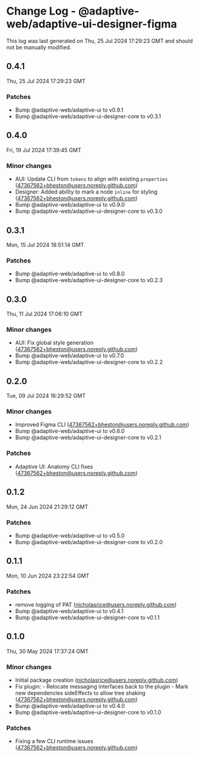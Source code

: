 # Change Log - @adaptive-web/adaptive-ui-designer-figma

This log was last generated on Thu, 25 Jul 2024 17:29:23 GMT and should not be manually modified.

<!-- Start content -->

## 0.4.1

Thu, 25 Jul 2024 17:29:23 GMT

### Patches

- Bump @adaptive-web/adaptive-ui to v0.9.1
- Bump @adaptive-web/adaptive-ui-designer-core to v0.3.1

## 0.4.0

Fri, 19 Jul 2024 17:39:45 GMT

### Minor changes

- AUI: Update CLI from `tokens` to align with existing `properties` (47367562+bheston@users.noreply.github.com)
- Designer: Added ability to mark a node `inline` for styling (47367562+bheston@users.noreply.github.com)
- Bump @adaptive-web/adaptive-ui to v0.9.0
- Bump @adaptive-web/adaptive-ui-designer-core to v0.3.0

## 0.3.1

Mon, 15 Jul 2024 18:51:14 GMT

### Patches

- Bump @adaptive-web/adaptive-ui to v0.8.0
- Bump @adaptive-web/adaptive-ui-designer-core to v0.2.3

## 0.3.0

Thu, 11 Jul 2024 17:06:10 GMT

### Minor changes

- AUI: Fix global style generation (47367562+bheston@users.noreply.github.com)
- Bump @adaptive-web/adaptive-ui to v0.7.0
- Bump @adaptive-web/adaptive-ui-designer-core to v0.2.2

## 0.2.0

Tue, 09 Jul 2024 16:29:52 GMT

### Minor changes

- Improved Figma CLI (47367562+bheston@users.noreply.github.com)
- Bump @adaptive-web/adaptive-ui to v0.6.0
- Bump @adaptive-web/adaptive-ui-designer-core to v0.2.1

### Patches

- Adaptive UI: Anatomy CLI fixes (47367562+bheston@users.noreply.github.com)

## 0.1.2

Mon, 24 Jun 2024 21:29:12 GMT

### Patches

- Bump @adaptive-web/adaptive-ui to v0.5.0
- Bump @adaptive-web/adaptive-ui-designer-core to v0.2.0

## 0.1.1

Mon, 10 Jun 2024 23:22:54 GMT

### Patches

- remove logging of PAT (nicholasrice@users.noreply.github.com)
- Bump @adaptive-web/adaptive-ui to v0.4.1
- Bump @adaptive-web/adaptive-ui-designer-core to v0.1.1

## 0.1.0

Thu, 30 May 2024 17:37:24 GMT

### Minor changes

- Initial package creation (nicholasrice@users.noreply.github.com)
- Fix plugin: - Relocate messaging interfaces back to the plugin - Mark new dependencies sideEffects to allow tree shaking (47367562+bheston@users.noreply.github.com)
- Bump @adaptive-web/adaptive-ui to v0.4.0
- Bump @adaptive-web/adaptive-ui-designer-core to v0.1.0

### Patches

- Fixing a few CLI runtime issues (47367562+bheston@users.noreply.github.com)

